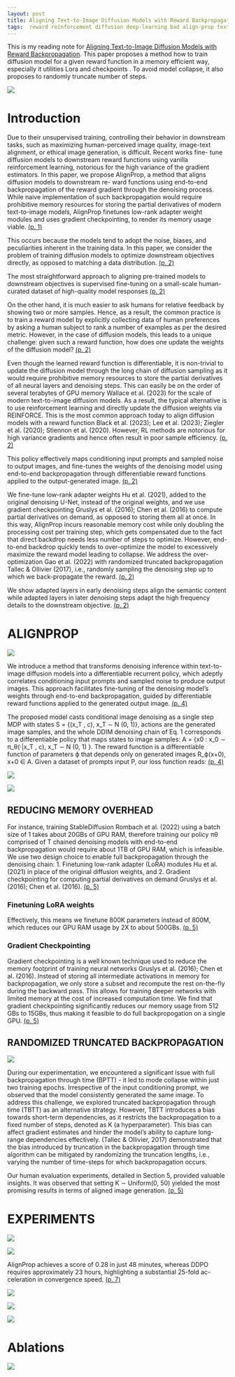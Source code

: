 ```yaml
---
layout: post
title: Aligning Text-to-Image Diffusion Models with Reward Backpropagation
tags:  reward reinforcement diffusion deep-learning bad align-prop text2image
---
```


This is my reading note for [Aligning Text-to-Image Diffusion Models with Reward Backpropagation](https://align-prop.github.io/). This paper proposes a method how to train diffusion model for a given reward function in a memory efficient way, especially it utilities Lora and checkpoints . To avoid model collapse, it also proposes to randomly truncate number of steps.

![](https://raw.githubusercontent.com/zhangtemplar/zhangtemplar.github.io/master/uPic/prabhudesaiAligningTexttoImageDiffusion2023-1-x94-y394.png) 

# Introduction
Due to their unsupervised training, controlling their behavior in downstream tasks, such as maximizing human-perceived image quality, image-text alignment, or ethical image generation, is difficult. Recent works fine- tune diffusion models to downstream reward functions using vanilla reinforcement learning, notorious for the high variance of the gradient estimators. In this paper, we propose AlignProp, a method that aligns diffusion models to downstream re- ward functions using end-to-end backpropagation of the reward gradient through the denoising process. While naive implementation of such backpropagation would require prohibitive memory resources for storing the partial derivatives of modern text-to-image models, AlignProp finetunes low-rank adapter weight modules and uses gradient checkpointing, to render its memory usage viable. [(p. 1)](zotero://open-pdf/library/items/BWFFPUTT?page=1&annotation=ZF7CYMN2)

This occurs because the models tend to adopt the noise, biases, and peculiarities inherent in the training data. In this paper, we consider the problem of training diffusion models to optimize downstream objectives directly, as opposed to matching a data distribution. [(p. 2)](zotero://open-pdf/library/items/BWFFPUTT?page=2&annotation=F4XXLZ57)

The most straightforward approach to aligning pre-trained models to downstream objectives is supervised fine-tuning on a small-scale human-curated dataset of high-quality model responses [(p. 2)](zotero://open-pdf/library/items/BWFFPUTT?page=2&annotation=4TTZWS97)

On the other hand, it is much easier to ask humans for relative feedback by showing two or more samples. Hence, as a result, the common practice is to train a reward model by explicitly collecting data of human preferences by asking a human subject to rank a number of examples as per the desired metric. However, in the case of diffusion models, this leads to a unique challenge: given such a reward function, how does one update the weights of the diffusion model? [(p. 2)](zotero://open-pdf/library/items/BWFFPUTT?page=2&annotation=S53JVK2M)

Even though the learned reward function is differentiable, it is non-trivial to update the diffusion model through the long chain of diffusion sampling as it would require prohibitive memory resources to store the partial derivatives of all neural layers and denoising steps. This can easily be on the order of several terabytes of GPU memory Wallace et al. (2023) for the scale of modern text-to-image diffusion models. As a result, the typical alternative is to use reinforcement learning and directly update the diffusion weights via REINFORCE. This is the most common approach today to align diffusion models with a reward function Black et al. (2023); Lee et al. (2023); Ziegler et al. (2020); Stiennon et al. (2020). However, RL methods are notorious for high variance gradients and hence often result in poor sample efficiency. [(p. 2)](zotero://open-pdf/library/items/BWFFPUTT?page=2&annotation=IP7CHKNL)

This policy effectively maps conditioning input prompts and sampled noise to output images, and fine-tunes the weights of the denoising model using end-to-end backpropagation through differentiable reward functions applied to the output-generated image. [(p. 2)](zotero://open-pdf/library/items/BWFFPUTT?page=2&annotation=I8J6FMEL)

We fine-tune low-rank adapter weights Hu et al. (2021), added to the original denoising U-Net, instead of the original weights, and we use gradient checkpointing Gruslys et al. (2016); Chen et al. (2016) to compute partial derivatives on demand, as opposed to storing them all at once. In this way, AlignProp incurs reasonable memory cost while only doubling the processing cost per training step, which gets compensated due to the fact that direct backdrop needs less number of steps to optimize. However, end-to-end backdrop quickly tends to over-optimize the model to excessively maximize the reward model leading to collapse. We address the over-optimization Gao et al. (2022) with randomized truncated backpropagation Tallec & Ollivier (2017), i.e., randomly sampling the denoising step up to which we back-propagate the reward. [(p. 2)](zotero://open-pdf/library/items/BWFFPUTT?page=2&annotation=EQFRFIKM)

We show adapted layers in early denoising steps align the semantic content while adapted layers in later denoising steps adapt the high frequency details to the downstream objective. [(p. 2)](zotero://open-pdf/library/items/BWFFPUTT?page=2&annotation=QLNTMW3Z)

# ALIGNPROP
![](https://raw.githubusercontent.com/zhangtemplar/zhangtemplar.github.io/master/uPic/prabhudesaiAligningTexttoImageDiffusion2023-4-x100-y380.png) 

We introduce a method that transforms denoising inference within text-to-image diffusion models into a differentiable recurrent policy, which adeptly correlates conditioning input prompts and sampled noise to produce output images. This approach facilitates fine-tuning of the denoising model’s weights through end-to-end backpropagation, guided by differentiable reward functions applied to the generated output image. [(p. 4)](zotero://open-pdf/library/items/BWFFPUTT?page=4&annotation=WITKXYJC)

The proposed model casts conditional image denoising as a single step MDP with states S = {(x_T , c), x_T ∼ N (0, 1)}, actions are the generated image samples, and the whole DDIM denoising chain of Eq. 1 corresponds to a differentiable policy that maps states to image samples: A = {x0 : x_0 ∼ π_θ(·|x_T , c), x_T ∼ N (0, 1) }. The reward function is a differentiable function of parameters ϕ that depends only on generated images R_ϕ(x+0), x+0 ∈ A. Given a dataset of prompts input P, our loss function reads: [(p. 4)](zotero://open-pdf/library/items/BWFFPUTT?page=4&annotation=JCHSAA26)

![](https://raw.githubusercontent.com/zhangtemplar/zhangtemplar.github.io/master/uPic/prabhudesaiAligningTexttoImageDiffusion2023-4-x214-y222.png) 

![](https://raw.githubusercontent.com/zhangtemplar/zhangtemplar.github.io/master/uPic/prabhudesaiAligningTexttoImageDiffusion2023-4-x214-y114.png) 

## REDUCING MEMORY OVERHEAD
For instance, training StableDiffusion Rombach et al. (2022) using a batch size of 1 takes about 20GBs of GPU RAM, therefore training our policy πθ comprised of T chained denoising models with end-to-end backpropagation would require about 1TB of GPU RAM, which is infeasible. We use two design choice to enable full backpropagation through the denoising chain: 1. Finetuning low-rank adapter (LoRA) modules Hu et al. (2021) in place of the original diffusion weights, and 2. Gradient checkpointing for computing partial derivatives on demand Gruslys et al.  (2016); Chen et al. (2016). [(p. 5)](zotero://open-pdf/library/items/BWFFPUTT?page=5&annotation=5BSKI92E)

### Finetuning LoRA weights
Effectively, this means we finetune 800K parameters instead of 800M, which reduces our GPU RAM usage by 2X to about 500GBs. [(p. 5)](zotero://open-pdf/library/items/BWFFPUTT?page=5&annotation=HMH9WX6M)

### Gradient Checkpointing
Gradient checkpointing is a well known technique used to reduce the memory footprint of training neural networks Gruslys et al. (2016); Chen et al. (2016). Instead of storing all intermediate activations in memory for backpropagation, we only store a subset and recompute the rest on-the-fly during the backward pass. This allows for training deeper networks with limited memory at the cost of increased computation time. We find that gradient checkpointing significantly reduces our memory usage from 512 GBs to 15GBs, thus making it feasible to do full backpropogation on a single GPU. [(p. 5)](zotero://open-pdf/library/items/BWFFPUTT?page=5&annotation=FGHCBDAT)

## RANDOMIZED TRUNCATED BACKPROPAGATION
![](https://raw.githubusercontent.com/zhangtemplar/zhangtemplar.github.io/master/uPic/prabhudesaiAligningTexttoImageDiffusion2023-5-x98-y306.png) 

During our experimentation, we encountered a significant issue with full backpropagation through time (BPTT) - it led to mode collapse within just two training epochs. Irrespective of the input conditioning prompt, we observed that the model consistently generated the same image. To address this challenge, we explored truncated backpropagation through time (TBTT) as an alternative strategy.  However, TBTT introduces a bias towards short-term dependencies, as it restricts the backpropagation to a fixed number of steps, denoted as K (a hyperparameter). This bias can affect gradient estimates and hinder the model’s ability to capture long-range dependencies effectively. (Tallec & Ollivier, 2017) demonstrated that the bias introduced by truncation in the backpropagation through time algorithm can be mitigated by randomizing the truncation lengths, i.e., varying the number of time-steps for which backpropagation occurs.  

Our human evaluation experiments, detailed in Section 5, provided valuable insights. It was observed that setting K ∼ Uniform(0, 50) yielded the most promising results in terms of aligned image generation. [(p. 5)](zotero://open-pdf/library/items/BWFFPUTT?page=5&annotation=9UH8HFKC)

# EXPERIMENTS
![](https://raw.githubusercontent.com/zhangtemplar/zhangtemplar.github.io/master/uPic/prabhudesaiAligningTexttoImageDiffusion2023-7-x96-y474.png) 

![](https://raw.githubusercontent.com/zhangtemplar/zhangtemplar.github.io/master/uPic/prabhudesaiAligningTexttoImageDiffusion2023-7-x296-y204.png) 

AlignProp achieves a score of 0.28 in just 48 minutes, whereas DDPO requires approximately 23 hours, highlighting a substantial 25-fold ac- celeration in convergence speed. [(p. 7)](zotero://open-pdf/library/items/BWFFPUTT?page=7&annotation=ALHULSYL)

![](https://raw.githubusercontent.com/zhangtemplar/zhangtemplar.github.io/master/uPic/prabhudesaiAligningTexttoImageDiffusion2023-8-x94-y422.png) 

![](https://raw.githubusercontent.com/zhangtemplar/zhangtemplar.github.io/master/uPic/prabhudesaiAligningTexttoImageDiffusion2023-9-x104-y499.png) 

![](https://raw.githubusercontent.com/zhangtemplar/zhangtemplar.github.io/master/uPic/prabhudesaiAligningTexttoImageDiffusion2023-9-x302-y475.png) 

# Ablations
![](https://raw.githubusercontent.com/zhangtemplar/zhangtemplar.github.io/master/uPic/prabhudesaiAligningTexttoImageDiffusion2023-9-x341-y178.png)
